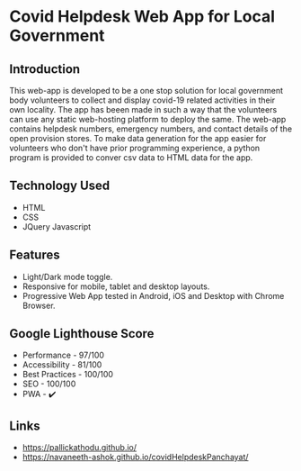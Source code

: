 # Covid Helpdesk Web App for Local Government
## Introduction
This web-app is developed to be a one stop solution for local government body volunteers to collect and display covid-19 related activities in their own locality.
The app has beeen made in such a way that the volunteers can use any static web-hosting platform to deploy the same.
The web-app contains helpdesk numbers, emergency numbers, and contact details of the open provision stores.
To make data generation for the app easier for volunteers who don't have prior programming experience, a python program is provided to conver csv data to HTML data for the app.

## Technology Used
* HTML
* CSS
* JQuery Javascript

## Features
* Light/Dark mode toggle.
* Responsive for mobile, tablet and desktop layouts.
* Progressive Web App tested in Android, iOS and Desktop with Chrome Browser.

## Google Lighthouse Score
* Performance - 97/100
* Accessibility - 81/100
* Best Practices - 100/100
* SEO - 100/100
* PWA - :heavy_check_mark:

## Links
* https://pallickathodu.github.io/
* https://navaneeth-ashok.github.io/covidHelpdeskPanchayat/
